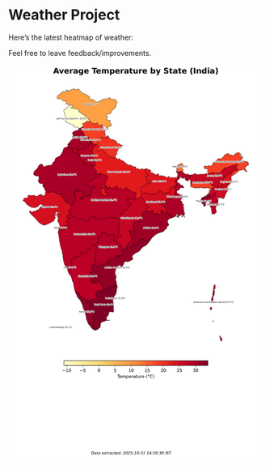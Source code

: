 # Weather Project

Here’s the latest heatmap of weather:

Feel free to leave feedback/improvements.

![India Heatmap](docs/assets/india_heatmap.png?v=047600)
